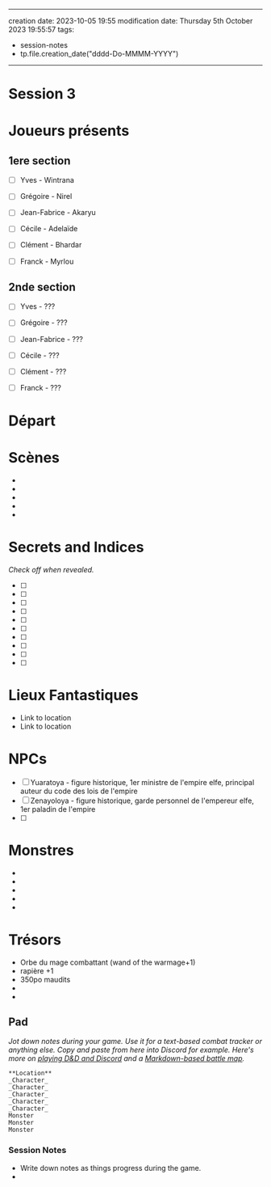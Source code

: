 
---
creation date: 2023-10-05 19:55
modification date: Thursday 5th October 2023 19:55:57
tags: 
- session-notes
- tp.file.creation_date("dddd-Do-MMMM-YYYY")
---



# Session 3 


# Joueurs présents

## 1ere section
- [ ]  Yves - Wintrana
- [ ]  Grégoire - Nirel
- [ ]  Jean-Fabrice - Akaryu
- [ ]  Cécile - Adelaïde
- [ ]  Clément - Bhardar
- [ ]  Franck - Myrlou


## 2nde section
- [ ]  Yves - ???
- [ ]  Grégoire - ???
- [ ]  Jean-Fabrice - ???
- [ ]  Cécile - ???
- [ ]  Clément - ???
- [ ]  Franck - ???



# Départ 



# Scènes

- 
- 
- 
- 
- 

# Secrets and Indices

*Check off when revealed.*

- [ ]  
- [ ]  
- [ ]  
- [ ]  
- [ ]  
- [ ]  
- [ ]  
- [ ]  
- [ ]  
- [ ]  

# Lieux Fantastiques


- Link to location
- Link to location

# NPCs

- [ ]  Yuaratoya - figure historique, 1er ministre de l'empire elfe, principal auteur du code des lois de l'empire
- [ ] Zenayoloya - figure historique, garde personnel de l'empereur elfe, 1er paladin de l'empire
- [ ] 

# Monstres


- 
- 
- 
- 
- 

# Trésors

- Orbe du mage combattant (wand of the warmage+1)
- rapière +1
- 350po maudits
- 
- 

## Pad

*Jot down notes during your game. Use it for a text-based combat tracker or anything else. Copy and paste from here into Discord for example. Here's more on [playing D&D and Discord](https://slyflourish.com/playing_dnd_over_discord.html) and a [Markdown-based battle map](https://slyflourish.com/text-based_battle_maps.html).*

```
**Location**
_Character_
_Character_
_Character_
_Character_
_Character_
Monster
Monster
Monster
```

### Session Notes

- Write down notes as things progress during the game.
- 